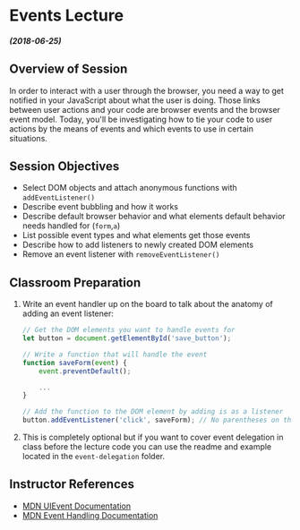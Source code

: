 # Events Lecture

##### (2018-06-25)

## Overview of Session

In order to interact with a user through the browser, you need a way to get notified in your JavaScript about what the user is doing. Those links between user actions and your code are browser events and the browser event model. Today, you'll be investigating how to tie your code to user actions by the means of events and which events to use in certain situations.

## Session Objectives

- Select DOM objects and attach anonymous functions with `addEventListener()`
- Describe event bubbling and how it works
- Describe default browser behavior and what elements default behavior needs handled for (`form`,`a`)
- List possible event types and what elements get those events
- Describe how to add listeners to newly created DOM elements
- Remove an event listener with `removeEventListener()`

## Classroom Preparation

1. Write an event handler up on the board to talk about the anatomy of adding an event listener:

   ```javascript
   // Get the DOM elements you want to handle events for
   let button = document.getElementById('save_button');

   // Write a function that will handle the event
   function saveForm(event) {
       event.preventDefault();

       ...
   }

   // Add the function to the DOM element by adding is as a listener
   button.addEventListener('click', saveForm); // No parentheses on the function name!
   ```

2. This is completely optional but if you want to cover event delegation in class before the lecture code you can use the readme and example located in the `event-delegation` folder.

## Instructor References

- [MDN UIEvent Documentation](https://developer.mozilla.org/en-US/docs/Web/API/UIEvent)
- [MDN Event Handling Documentation](https://developer.mozilla.org/en-US/docs/Learn/JavaScript/Building_blocks/Events)
